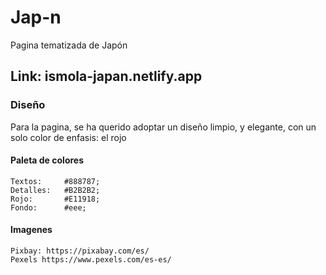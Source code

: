 # Jap-n
Pagina tematizada de Japón

## Link: ismola-japan.netlify.app

### Diseño

Para la pagina, se ha querido adoptar un diseño limpio, y elegante, con un solo color de enfasis: el rojo

#### Paleta de colores

    Textos:     #888787;
    Detalles:   #B2B2B2;
    Rojo:       #E11918;
    Fondo:      #eee;

#### Imagenes
    Pixbay: https://pixabay.com/es/
    Pexels https://www.pexels.com/es-es/
